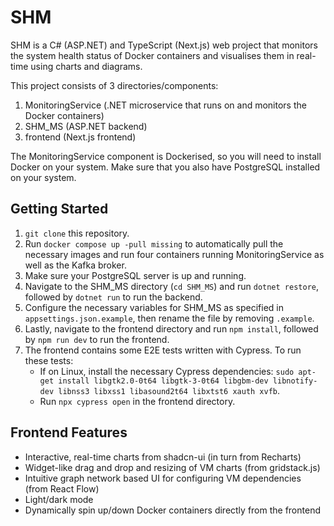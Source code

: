 # SHM

SHM is a C# (ASP.NET) and TypeScript (Next.js) web project that monitors the system health status of Docker containers and visualises them in real-time using charts and diagrams.

This project consists of 3 directories/components:

1. MonitoringService (.NET microservice that runs on and monitors the Docker containers)
2. SHM_MS (ASP.NET backend)
3. frontend (Next.js frontend)

The MonitoringService component is Dockerised, so you will need to install Docker on your system. Make sure that you also have PostgreSQL installed on your system.

## Getting Started

1. `git clone` this repository.
1. Run `docker compose up -pull missing` to automatically pull the necessary images and run four containers running MonitoringService as well as the Kafka broker.
1. Make sure your PostgreSQL server is up and running.
1. Navigate to the SHM_MS directory (`cd SHM_MS`) and run `dotnet restore`, followed by `dotnet run` to run the backend.
1. Configure the necessary variables for SHM_MS as specified in `appsettings.json.example`, then rename the file by removing `.example`.
1. Lastly, navigate to the frontend directory and run `npm install`, followed by `npm run dev` to run the frontend.
1. The frontend contains some E2E tests written with Cypress. To run these tests:
   - If on Linux, install the necessary Cypress dependencies: `sudo apt-get install libgtk2.0-0t64 libgtk-3-0t64 libgbm-dev libnotify-dev libnss3 libxss1 libasound2t64 libxtst6 xauth xvfb`.
   - Run `npx cypress open` in the frontend directory.

## Frontend Features

- Interactive, real-time charts from shadcn-ui (in turn from Recharts)
- Widget-like drag and drop and resizing of VM charts (from gridstack.js)
- Intuitive graph network based UI for configuring VM dependencies (from React Flow)
- Light/dark mode
- Dynamically spin up/down Docker containers directly from the frontend
